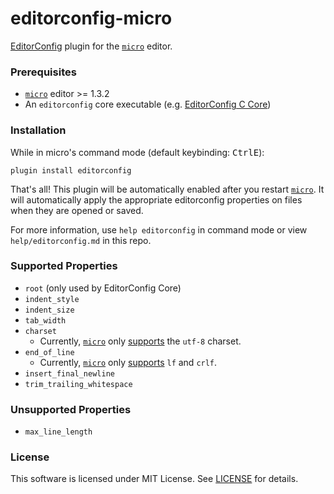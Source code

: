# editorconfig-micro

[EditorConfig] plugin for the [`micro`] editor.


### Prerequisites

* [`micro`] editor >= 1.3.2
* An `editorconfig` core executable (e.g. [EditorConfig C Core])


### Installation

While in micro's command mode (default keybinding: <kbd>CtrlE</kbd>):

`plugin install editorconfig`

That's all! This plugin will be automatically enabled after you restart [`micro`]. It will automatically apply the appropriate editorconfig properties on files when they are opened or saved.

For more information, use `help editorconfig` in command mode or view `help/editorconfig.md` in this repo.


### Supported Properties

* `root` (only used by EditorConfig Core)
* `indent_style`
* `indent_size`
* `tab_width`
* `charset`
  * Currently, [`micro`] only [supports][EditorConfig Options] the `utf-8` charset.
* `end_of_line`
  * Currently, [`micro`] only [supports][EditorConfig Options] `lf` and `crlf`.
* `insert_final_newline`
* `trim_trailing_whitespace`


### Unsupported Properties

* `max_line_length`


### License

This software is licensed under MIT License.
See [LICENSE](LICENSE) for details.

[`micro`]: https://micro-editor.github.io
[EditorConfig]: http://editorconfig.org
[EditorConfig Options]: https://github.com/zyedidia/micro/blob/master/runtime/help/options.md
[EditorConfig C Core]: https://github.com/editorconfig/editorconfig-core-c
